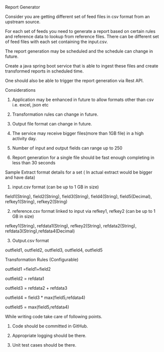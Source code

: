 Report Generator

Consider you are getting different set of feed files in csv format from an upstream source.

For each set of feeds you need to generate a report  based on certain rules and reference data to lookup from reference files. There can be different set of feed files with each set containing the input.csv.

The report generation may be scheduled and the schedule can change in future.

Create a java spring boot service that is able to ingest these files and create transformed reports in scheduled time.

One should also be able to trigger the report generation via Rest API.

 

Considerations

1. Application may be enhanced in future to allow formats other than csv i.e. excel, json etc

2. Transformation rules can change in future.

3. Output file format can change in future.

4. The service may receive bigger files(more than 1GB file) in a high activity day.

5. Number of input and output fields can range up to 250

5. Report generation for a single file should be fast enough completing in less than 30 seconds

 

Sample Extract format details for a set ( In actual extract would be bigger and have data)

 

1. input.csv format (can be up to 1 GB in size)

field1(String), field2(String), field3(String), field4(String), field5(Decimal), refkey1(String), refkey2(String)

 

2. reference.csv format linked to input via refkey1, refkey2 (can be up to 1 GB in size)

refkey1(String), refdata1(String), refkey2(String), refdata2(String), refdata3(String),refdata4(Decimal)

 

3. Output.csv format

outfield1, outfield2, outfield3, outfield4, outfield5

 

Transformation Rules (Configurable)

outfield1 =field1+field2

outfield2 = refdata1

outfield3 = refdata2 + refdata3

outfield4 = field3 * max(field5,refdata4)

outfield5 = max(field5,refdata4)

 

While writing code take care of following points.

1. Code should be committed in GitHub.

2. Appropriate logging should be there.

3. Unit test cases should be there.
